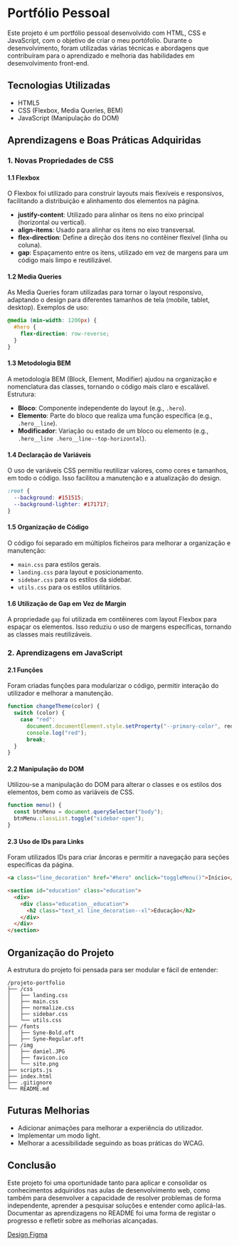# Portfólio Pessoal

Este projeto é um portfólio pessoal desenvolvido com HTML, CSS e JavaScript, com o objetivo de criar o meu portófolio. Durante o desenvolvimento, foram utilizadas várias técnicas e abordagens que contribuíram para o aprendizado e melhoria das habilidades em desenvolvimento front-end.

## Tecnologias Utilizadas

- HTML5
- CSS (Flexbox, Media Queries, BEM)
- JavaScript (Manipulação do DOM)

## Aprendizagens e Boas Práticas Adquiridas

### 1. Novas Propriedades de CSS

#### 1.1 Flexbox

O Flexbox foi utilizado para construir layouts mais flexíveis e responsivos, facilitando a distribuição e alinhamento dos elementos na página.

- **justify-content**: Utilizado para alinhar os itens no eixo principal (horizontal ou vertical).
- **align-items**: Usado para alinhar os itens no eixo transversal.
- **flex-direction**: Define a direção dos itens no contêiner flexível (linha ou coluna).
- **gap**: Espaçamento entre os itens, utilizado em vez de margens para um código mais limpo e reutilizável.

#### 1.2 Media Queries

As Media Queries foram utilizadas para tornar o layout responsivo, adaptando o design para diferentes tamanhos de tela (mobile, tablet, desktop). Exemplos de uso:

```css
@media (min-width: 1200px) {
  #hero {
    flex-direction: row-reverse;
  }
}
```

#### 1.3 Metodologia BEM

A metodologia BEM (Block, Element, Modifier) ajudou na organização e nomenclatura das classes, tornando o código mais claro e escalável. Estrutura:

- **Bloco**: Componente independente do layout (e.g., `.hero`).
- **Elemento**: Parte do bloco que realiza uma função específica (e.g., `.hero__line`).
- **Modificador**: Variação ou estado de um bloco ou elemento (e.g., `.hero__line .hero__line--top-horizontal`).

#### 1.4 Declaração de Variáveis

O uso de variáveis CSS permitiu reutilizar valores, como cores e tamanhos, em todo o código. Isso facilitou a manutenção e a atualização do design.

```css
:root {
  --background: #151515;
  --background-lighter: #171717;
}
```

#### 1.5 Organização de Código

O código foi separado em múltiplos ficheiros para melhorar a organização e manutenção:

- `main.css` para estilos gerais.
- `landing.css` para layout e posicionamento.
- `sidebar.css` para os estilos da sidebar.
- `utils.css` para os estilos utilitários.

#### 1.6 Utilização de Gap em Vez de Margin

A propriedade `gap` foi utilizada em contêineres com layout Flexbox para espaçar os elementos. Isso reduziu o uso de margens específicas, tornando as classes mais reutilizáveis.

### 2. Aprendizagens em JavaScript

#### 2.1 Funções

Foram criadas funções para modularizar o código, permitir interação do utilizador e melhorar a manutenção.

```javascript
function changeTheme(color) {
  switch (color) {
    case "red":
      document.documentElement.style.setProperty("--primary-color", red);
      console.log("red");
      break;
  }
}
```

#### 2.2 Manipulação do DOM

Utilizou-se a manipulação do DOM para alterar o classes e os estilos dos elementos, bem como as variáveis de CSS.

```javascript
function menu() {
  const btnMenu = document.querySelector("body");
  btnMenu.classList.toggle("sidebar-open");
}
```

#### 2.3 Uso de IDs para Links

Foram utilizados IDs para criar âncoras e permitir a navegação para seções específicas da página.

```html
<a class="line_decoration" href="#hero" onclick="toggleMenu()">Início</a>

<section id="education" class="education">
  <div>
    <div class="education__education">
      <h2 class="text_xl line_decoration--xl">Educação</h2>
    </div>
  </div>
</section>
```

## Organização do Projeto

A estrutura do projeto foi pensada para ser modular e fácil de entender:

```
/projeto-portfolio
├── /css
│   ├── landing.css
│   ├── main.css
│   ├── normalize.css
│   ├── sidebar.css
│   └── utils.css
├── /fonts
│   ├── Syne-Bold.oft
│   ├── Syne-Regular.oft
├── /img
│   ├── daniel.JPG
│   ├── favicon.ico
│   └── site.png
├── scripts.js
├── index.html
├── .gitignore
└── README.md
```

## Futuras Melhorias

- Adicionar animações para melhorar a experiência do utilizador.
- Implementar um modo light.
- Melhorar a acessibilidade seguindo as boas práticas do WCAG.

## Conclusão

Este projeto foi uma oportunidade tanto para aplicar e consolidar os conhecimentos adquiridos nas aulas de desenvolvimento web, como também para desenvolver a capacidade de resolver problemas de forma independente, aprender a pesquisar soluções e entender como aplicá-las. Documentar as aprendizagens no README foi uma forma de registar o progresso e refletir sobre as melhorias alcançadas.

[Design Figma](https://www.figma.com/design/jbIXamyCqmZtnCLvkciq6O/Portf%C3%B3lio-DS?node-id=0-1&t=78neHeLoltC76Wfd-1)
